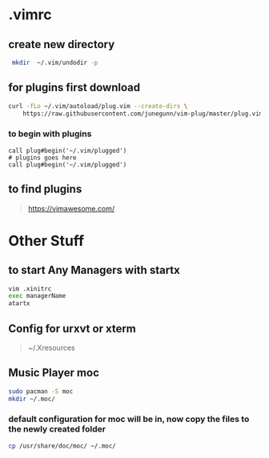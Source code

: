 # .vimrc

## create new directory 
```bash
 mkdir  ~/.vim/undodir -p
 ```

## for plugins first download
```bash
curl -fLo ~/.vim/autoload/plug.vim --create-dirs \
    https://raw.githubusercontent.com/junegunn/vim-plug/master/plug.vim
```
    
### to begin with plugins
```vim
call plug#begin('~/.vim/plugged')
# plugins goes here
call plug#begin('~/.vim/plugged')
```

## to find plugins
> https://vimawesome.com/

# Other Stuff
## to start Any Managers with startx
```bash
vim .xinitrc
exec managerName
atartx
```
## Config for urxvt or xterm
> ~/.Xresources

## Music Player moc
```bash
sudo pacman -S moc
mkdir ~/.moc/
```
### default configuration for moc will be in, now copy the files to the newly created folder
```bash
cp /usr/share/doc/moc/ ~/.moc/
```
